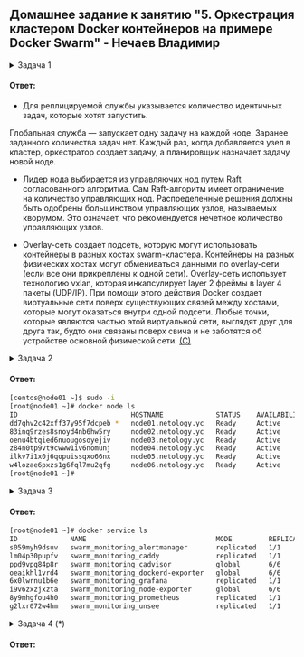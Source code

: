 ## Домашнее задание к занятию "5. Оркестрация кластером Docker контейнеров на примере Docker Swarm" - Нечаев Владимир

<details>
<summary>Задача 1</summary>
  
> Дайте письменые ответы на следующие вопросы:
>
> - В чём отличие режимов работы сервисов в Docker Swarm кластере: replication и global?
> - Какой алгоритм выбора лидера используется в Docker Swarm кластере?
> - Что такое Overlay Network?
  
</details>

#### Ответ:

- Для реплицируемой службы указывается количество идентичных задач, которые хотят запустить.

Глобальная служба — запускает одну задачу на каждой ноде.
Заранее заданного количества задач нет. 
Каждый раз, когда добавляется узел в кластер, оркестратор создает задачу, а планировщик назначает задачу новой ноде.

- Лидер нода выбирается из управляючих нод путем Raft согласованного алгоритма. Сам Raft-алгоритм имеет ограничение на количество управляющих нод. Распределенные решения должны быть одобрены большинством управляющих узлов, называемых кворумом. Это означает, что рекомендуется нечетное количество управляющих узлов.

- Overlay-сеть создает подсеть, которую могут использовать контейнеры в разных хостах swarm-кластера. Контейнеры на разных физических хостах могут обмениваться данными по overlay-сети (если все они прикреплены к одной сети).
Overlay-сеть использует технологию vxlan, которая инкапсулирует layer 2 фреймы в layer 4 пакеты (UDP/IP). При помощи этого действия Docker создает виртуальные сети поверх существующих связей между хостами, которые могут оказаться внутри одной подсети. Любые точки, которые являются частью этой виртуальной сети, выглядят друг для друга так, будто они связаны поверх свича и не заботятся об устройстве основной физической сети. [(С)](https://habr.com/ru/post/334004/)

<details>
<summary>Задача 2</summary>

> Создать ваш первый Docker Swarm кластер в Яндекс.Облаке
>
> Для получения зачета, вам необходимо предоставить скриншот из терминала (консоли), с выводом команды:
```
docker node ls
```

</details>

#### Ответ:

```bash
[centos@node01 ~]$ sudo -i
[root@node01 ~]# docker node ls
ID                            HOSTNAME             STATUS    AVAILABILITY   MANAGER STATUS   ENGINE VERSION
dd7qhv2c42xff37y95f7dcpeb *   node01.netology.yc   Ready     Active         Leader           23.0.0
83inq9rzes8snoyd4nb6hw5ry     node02.netology.yc   Ready     Active         Reachable        23.0.0
oenu4btqied6nuougosoyejiv     node03.netology.yc   Ready     Active         Reachable        23.0.0
z84n0tp9vt9cwww1iv6nomunj     node04.netology.yc   Ready     Active                          23.0.0
ilkv7i1x0j6qopuissqxo66nx     node05.netology.yc   Ready     Active                          23.0.0
w4lozae6pxzs1g6fql7mu2qfg     node06.netology.yc   Ready     Active                          23.0.0
[root@node01 ~]#
```

<details>
<summary>Задача 3</summary>

> Создать ваш первый, готовый к боевой эксплуатации кластер мониторинга, состоящий из стека микросервисов.
>
> Для получения зачета, вам необходимо предоставить скриншот из терминала (консоли), с выводом команды:
```
docker service ls
```

</details>

#### Ответ:

```bash
[root@node01 ~]# docker service ls
ID             NAME                                MODE         REPLICAS   IMAGE                                          PORTS
s059myh9dsuv   swarm_monitoring_alertmanager       replicated   1/1        stefanprodan/swarmprom-alertmanager:v0.14.0    
lm04p30pupfv   swarm_monitoring_caddy              replicated   1/1        stefanprodan/caddy:latest                      *:3000->3000/tcp, *:9090->9090/tcp, *:9093-9094->9093-9094/tcp
ppd9vpg84p8r   swarm_monitoring_cadvisor           global       6/6        google/cadvisor:latest                         
oeaikhl1vrd4   swarm_monitoring_dockerd-exporter   global       6/6        stefanprodan/caddy:latest                      
6x0lwrnu1b6e   swarm_monitoring_grafana            replicated   1/1        stefanprodan/swarmprom-grafana:5.3.4           
i9v6zxzjxzta   swarm_monitoring_node-exporter      global       6/6        stefanprodan/swarmprom-node-exporter:v0.16.0   
8y9mhgfou4h0   swarm_monitoring_prometheus         replicated   1/1        stefanprodan/swarmprom-prometheus:v2.5.0       
g2lxr072w4hm   swarm_monitoring_unsee              replicated   1/1        cloudflare/unsee:v0.8.0                        
```

<details>
<summary>Задача 4 (*)</summary>
  
Выполнить на лидере Docker Swarm кластера команду (указанную ниже) и дать письменное описание её функционала, что она делает и зачем она нужна:
```
# см.документацию: https://docs.docker.com/engine/swarm/swarm_manager_locking/
docker swarm update --autolock=true
```

</details>

#### Ответ:


